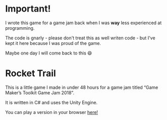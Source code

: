 # Important!

I wrote this game for a game jam back when I was **way** less experienced at programming.

The code is gnarly - please don't treat this as well writen code - but I've kept it here because I was proud of the game.

Maybe one day I will come back to this :smile:

# Rocket Trail
This is a little game I made in under 48 hours for a game jam titled “Game Maker’s Toolkit Game Jam 2018”. 

It is written in C# and uses the Unity Engine.

You can play a version in your browser [here!](https://alex-src.itch.io/rocket-trail)
